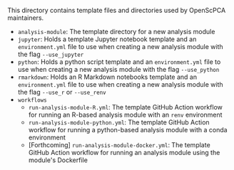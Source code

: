 This directory contains template files and directories used by OpenScPCA maintainers.

- `analysis-module`: The template directory for a new analysis module
- `jupyter`: Holds a template Jupyter notebook template and an `environment.yml` file to use when creating a new analysis module with the flag `--use_jupyter`
- `python`: Holds a python script template and an `environment.yml` file to use when creating a new analysis module with the flag `--use_python`
- `rmarkdown`: Holds an R Markdown notebooks template and an `environment.yml` file to use when creating a new analysis module with the flag `--use_r` or `--use_renv`
- `workflows`
  - `run-analysis-module-R.yml`: The template GitHub Action workflow for running an R-based analysis module with an `renv` environment
  - `run-analysis-module-python.yml`: The template GitHub Action workflow for running a python-based analysis module with a conda environment
  - [Forthcoming] `run-analysis-module-docker.yml`: The template GitHub Action workflow for running an analysis module using the module's Dockerfile
